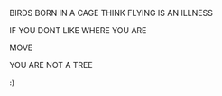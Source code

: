 BIRDS BORN IN A CAGE THINK FLYING IS AN ILLNESS

IF YOU DONT LIKE WHERE YOU ARE

MOVE

YOU ARE NOT A TREE

:)